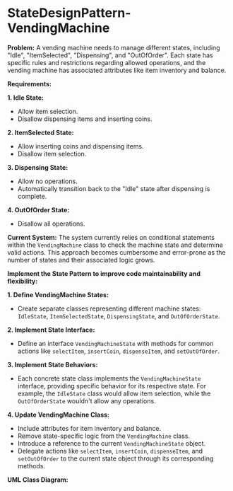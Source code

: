 # StateDesignPattern-VendingMachine

**Problem:** A vending machine needs to manage different states, including "Idle", "ItemSelected", "Dispensing", and "OutOfOrder". Each state has specific rules and restrictions regarding allowed operations, and the vending machine has associated attributes like item inventory and balance.

**Requirements:**

**1. Idle State:**

* Allow item selection.
* Disallow dispensing items and inserting coins.

**2. ItemSelected State:**

* Allow inserting coins and dispensing items.
* Disallow item selection.

**3. Dispensing State:**

* Allow no operations.
* Automatically transition back to the "Idle" state after dispensing is complete.

**4. OutOfOrder State:**

* Disallow all operations.

**Current System:** The system currently relies on conditional statements within the `VendingMachine` class to check the machine state and determine valid actions. This approach becomes cumbersome and error-prone as the number of states and their associated logic grows.

**Implement the State Pattern to improve code maintainability and flexibility:**

**1. Define VendingMachine States:**

* Create separate classes representing different machine states: `IdleState`, `ItemSelectedState`, `DispensingState`, and `OutOfOrderState`.

**2. Implement State Interface:**

* Define an interface `VendingMachineState` with methods for common actions like `selectItem`, `insertCoin`, `dispenseItem`, and `setOutOfOrder`.

**3. Implement State Behaviors:**

* Each concrete state class implements the `VendingMachineState` interface, providing specific behavior for its respective state. For example, the `IdleState` class would allow item selection, while the `OutOfOrderState` wouldn't allow any operations.

**4. Update VendingMachine Class:**

* Include attributes for item inventory and balance.
* Remove state-specific logic from the `VendingMachine` class.
* Introduce a reference to the current `VendingMachineState` object.
* Delegate actions like `selectItem`, `insertCoin`, `dispenseItem`, and `setOutOfOrder` to the current state object through its corresponding methods.

**UML Class Diagram:**


